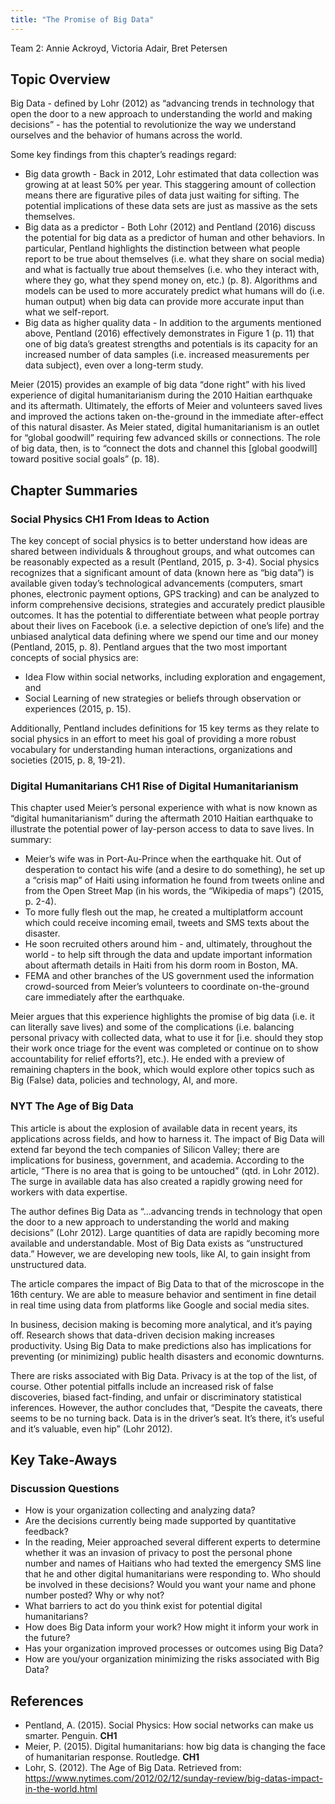 ```yaml
---
title: "The Promise of Big Data"
---
```



Team 2: Annie Ackroyd, Victoria Adair, Bret Petersen



## Topic Overview

Big Data - defined by Lohr (2012) as “advancing trends in technology that open the door to a new approach to understanding the world and making decisions” - has the potential to revolutionize the way we understand ourselves and the behavior of humans across the world. 

Some key findings from this chapter’s readings regard:
* Big data growth - Back in 2012, Lohr estimated that data collection was growing at at least 50% per year. This staggering amount of collection means there are figurative piles of data just waiting for sifting. The potential implications of these data sets are just as massive as the sets themselves.
* Big data as a predictor - Both Lohr (2012) and Pentland (2016) discuss the potential for big data as a predictor of human and other behaviors. In particular, Pentland highlights the distinction between what people report to be true about themselves (i.e. what they share on social media) and what is factually true about themselves (i.e. who they interact with, where they go, what they spend money on, etc.) (p. 8). Algorithms and models can be used to more accurately predict what humans will do (i.e. human output) when big data can provide more accurate input than what we self-report.
* Big data as higher quality data - In addition to the arguments mentioned above, Pentland (2016) effectively demonstrates in Figure 1 (p. 11) that one of big data’s greatest strengths and potentials is its capacity for an increased number of data samples (i.e. increased measurements per data subject), even over a long-term study. 

Meier (2015) provides an example of big data “done right” with his lived experience of digital humanitarianism during the 2010 Haitian earthquake and its aftermath. Ultimately, the efforts of Meier and volunteers saved lives and improved the actions taken on-the-ground in the immediate after-effect of this natural disaster. As Meier stated, digital humanitarianism is an outlet for “global goodwill” requiring few advanced skills or connections. The role of big data, then, is to “connect the dots and channel this [global goodwill] toward positive social goals” (p. 18). 




## Chapter Summaries

### Social Physics **CH1 From Ideas to Action**
The key concept of social physics is to better understand how ideas are shared between individuals & throughout groups, and what outcomes can be reasonably expected as a result (Pentland, 2015, p. 3-4). Social physics recognizes that a significant amount of data (known here as “big data”) is available given today’s technological advancements (computers, smart phones, electronic payment options, GPS tracking) and can be analyzed to inform comprehensive decisions, strategies and accurately predict plausible outcomes. It has the potential to differentiate between what people portray about their lives on Facebook (i.e. a selective depiction of one’s life) and the unbiased analytical data defining where we spend our time and our money (Pentland, 2015, p. 8). Pentland argues that the two most important concepts of social physics are:

* Idea Flow within social networks, including exploration and engagement, and
* Social Learning of new strategies or beliefs through observation or experiences (2015, p. 15).

Additionally, Pentland includes definitions for 15 key terms as they relate to social physics in an effort to meet his goal of providing a more robust vocabulary for understanding human interactions, organizations and societies (2015, p. 8, 19-21).


### Digital Humanitarians **CH1 Rise of Digital Humanitarianism**
This chapter used Meier’s personal experience with what is now known as “digital humanitarianism” during the aftermath 2010 Haitian earthquake to illustrate the potential power of lay-person access to data to save lives. In summary:
* Meier’s wife was in Port-Au-Prince when the earthquake hit. Out of desperation to contact his wife (and a desire to do something), he set up a “crisis map” of Haiti using information he found from tweets online and from the Open Street Map (in his words, the “Wikipedia of maps”) (2015, p. 2-4). 
* To more fully flesh out the map, he created a multiplatform account which could receive incoming email, tweets and SMS texts about the disaster.
* He soon recruited others around him - and, ultimately, throughout the world - to help sift through the data and update important information about aftermath details in Haiti from his dorm room in Boston, MA. 
* FEMA and other branches of the US government used the information crowd-sourced from Meier’s volunteers to coordinate on-the-ground care immediately after the earthquake.

Meier argues that this experience highlights the promise of big data (i.e. it can literally save lives) and some of the complications (i.e. balancing personal privacy with collected data, what to use it for [i.e. should they stop their work once triage for the event was completed or continue on to show accountability for relief efforts?], etc.). He ended with a preview of remaining chapters in the book, which would explore other topics such as Big (False) data, policies and technology, AI, and more.


### NYT **The Age of Big Data**
This article is about the explosion of available data in recent years, its applications across fields, and how to harness it. The impact of Big Data will extend far beyond the tech companies of Silicon Valley; there are implications for business, government, and academia. According to the article, “There is no area that is going to be untouched” (qtd. in Lohr 2012). The surge in available data has also created a rapidly growing need for workers with data expertise. 

The author defines Big Data as “...advancing trends in technology that open the door to a new approach to understanding the world and making decisions” (Lohr 2012). Large quantities of data are rapidly becoming more available and understandable. Most of Big Data exists as “unstructured data.” However, we are developing new tools, like AI, to gain insight from unstructured data. 

The article compares the impact of Big Data to that of the microscope in the 16th century. We are able to measure behavior and sentiment in fine detail in real time using data from platforms like Google and social media sites.

In business, decision making is becoming more analytical, and it’s paying off. Research shows that data-driven decision making increases productivity. Using Big Data to make predictions also has implications for preventing (or minimizing) public health disasters and economic downturns. 

There are risks associated with Big Data. Privacy is at the top of the list, of course. Other potential pitfalls include an increased risk of false discoveries, biased fact-finding, and unfair or discriminatory statistical inferences. However, the author concludes that, “Despite the caveats, there seems to be no turning back. Data is in the driver’s seat. It’s there, it’s useful and it’s valuable, even hip” (Lohr 2012). 



## Key Take-Aways

### Discussion Questions

* How is your organization collecting and analyzing data?  
* Are the decisions currently being made supported by quantitative feedback?
* In the reading, Meier approached several different experts to determine whether it was an invasion of privacy to post the personal phone number and names of Haitians who had texted the emergency SMS line that he and other digital humanitarians were responding to. Who should be involved in these decisions? Would you want your name and phone number posted? Why or why not?
* What barriers to act do you think exist for potential digital humanitarians?
* How does Big Data inform your work? How might it inform your work in the future?
* Has your organization improved processes or outcomes using Big Data?
* How are you/your organization minimizing the risks associated with Big Data?




## References

* Pentland, A. (2015). Social Physics: How social networks can make us smarter. Penguin. **CH1**
* Meier, P. (2015). Digital humanitarians: how big data is changing the face of humanitarian response. Routledge. **CH1**
* Lohr, S. (2012). The Age of Big Data. Retrieved from: https://www.nytimes.com/2012/02/12/sunday-review/big-datas-impact-in-the-world.html
